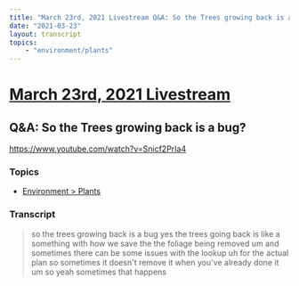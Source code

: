 ```yaml
---
title: "March 23rd, 2021 Livestream Q&A: So the Trees growing back is a bug?"
date: "2021-03-23"
layout: transcript
topics:
    - "environment/plants"
---
```

# [March 23rd, 2021 Livestream](../2021-03-23.md)
## Q&A: So the Trees growing back is a bug?
https://www.youtube.com/watch?v=Snicf2PrIa4

### Topics
* [Environment > Plants](../topics/environment/plants.md)

### Transcript

> so the trees growing back is a bug yes the trees going back is like a something with how we save the the foliage being removed um and sometimes there can be some issues with the lookup uh for the actual plan so sometimes it doesn't remove it when you've already done it um so yeah sometimes that happens
